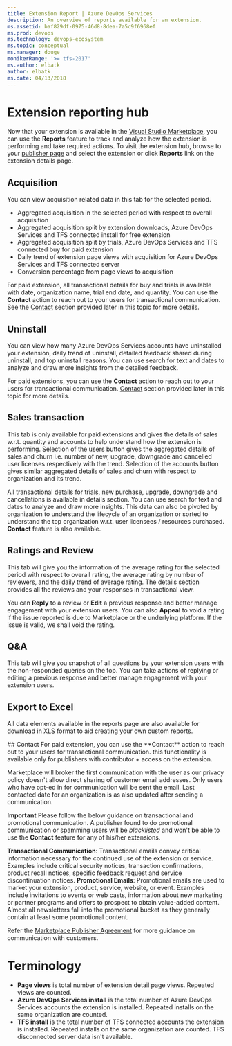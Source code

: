 ```yaml
---
title: Extension Report | Azure DevOps Services
description: An overview of reports available for an extension. 
ms.assetid: baf829df-0975-46d8-8dea-7a5c9f6968ef
ms.prod: devops
ms.technology: devops-ecosystem
ms.topic: conceptual
ms.manager: douge
monikerRange: '>= tfs-2017'
ms.author: elbatk
author: elbatk
ms.date: 04/13/2018
---
```


# Extension reporting hub

Now that your extension is available in the [Visual Studio Marketplace](https://marketplace.visualstudio.com), you can use the **Reports** feature to track and analyze how the extension is performing and take required actions. 
To visit the extension hub, browse to your [publisher page](https://aka.ms/vsmarketplace-manage) and select the extension or click **Reports** link on the extension details page.

## Acquisition 
You can view acquisition related data in this tab for the selected period. 
* Aggregated acquisition in the selected period with respect to overall acquisition
* Aggregated acquisition split by extension downloads, Azure DevOps Services and TFS connected install for free extension
* Aggregated acquisition split by trials, Azure DevOps Services and TFS connected buy for paid extension
* Daily trend of extension page views with acquisition for Azure DevOps Services and TFS connected server
* Conversion percentage from page views to acquisition

For paid extension, all transactional details for buy and trials is available with date, organization name, trial end date, and quantity. You can use the **Contact** action to reach out to your users for transactional communication. See the [Contact](#contact) section provided later in this topic for more details. 

## Uninstall
You can view how many Azure DevOps Services accounts have uninstalled your extension, daily trend of uninstall, detailed feedback shared during uninstall, and top uninstall reasons.
You can use search for text and dates to analyze and draw more insights from the detailed feedback. 

For paid extensions, you can use the **Contact** action to reach out to your users for transactional communication. [Contact](#contact) section provided later in this topic for more details.

## Sales transaction
This tab is only available for paid extensions and gives the details of sales w.r.t. quantity and accounts to help understand how the extension is performing. 
Selection of the users button gives the aggregated details of sales and churn i.e. number of new, upgrade, downgrade and cancelled user licenses respectively with the trend. 
Selection of the accounts button gives similar aggregated details of sales and churn with respect to organization and its trend. 

All transactional details for trials, new purchase, upgrade, downgrade and cancellations is available in details section. You can use search for text and dates to analyze and draw more insights. 
This data can also be pivoted by organization to understand the lifecycle of an organization or sorted to understand the top organization w.r.t. user licensees / resources purchased. **Contact** feature is also available. 

## Ratings and Review
This tab will give you the information of the average rating for the selected period with respect to overall rating, the average rating by number of reviewers, and the daily trend of average rating. The details section provides all the reviews and your responses in transactional view. 

You can **Reply** to a review or **Edit** a previous response and better manage engagement with your extension users.  You can also **Appeal** to void a rating if the issue reported is due to Marketplace or the underlying platform. If the issue is valid, we shall void the rating. 

## Q&A
This tab will give you snapshot of all questions by your extension users with the non-responded queries on the top. You can take actions of replying or editing a previous response and better manage engagement with your extension users.  

## Export to Excel
All data elements available in the reports page are also available for download in XLS format to aid creating your own custom reports. 

<a id="contact" />
## Contact
For paid extension, you can use the **Contact** action to reach out to your users for transactional communication. this functionality is available only for publishers with contributor + access on the extension. 

Marketplace will broker the first communication with the user as our privacy policy doesn't allow direct sharing of customer email addresses. Only users who have opt-ed in for communication will be sent the email. 
Last contacted date for an organization is as also updated after sending a communication. 

**Important** Please follow the below guidance on transactional and promotional communication. A publisher found to do promotional communication or spamming users will be *blacklisted* and won't be able to use the **Contact** feature for any of his/her extensions. 

**Transactional Communication**: Transactional emails convey critical information necessary for the continued use of the extension or service. Examples include critical security notices, transaction confirmations, product recall notices, specific feedback request and service discontinuation notices.
**Promotional Emails**: Promotional emails are used to market your extension, product, service, website, or event. Examples include invitations to events or web casts, information about new marketing or partner programs and offers to prospect to obtain value-added content. Almost all newsletters fall into the promotional bucket as they generally contain at least some promotional content.

Refer the [Marketplace Publisher Agreement](http://aka.ms/vsmarketplace-agreement) for more guidance on communication with customers. 

# Terminology

* **Page views** is total number of extension detail page views. Repeated views are counted.
* **Azure DevOps Services install** is the total number of Azure DevOps Services accounts the extension is installed. Repeated installs on the same organization are counted. 
* **TFS install** is the total number of TFS connected accounts the extension is installed. Repeated installs on the same organization are counted. TFS disconnected server data isn't available.  

